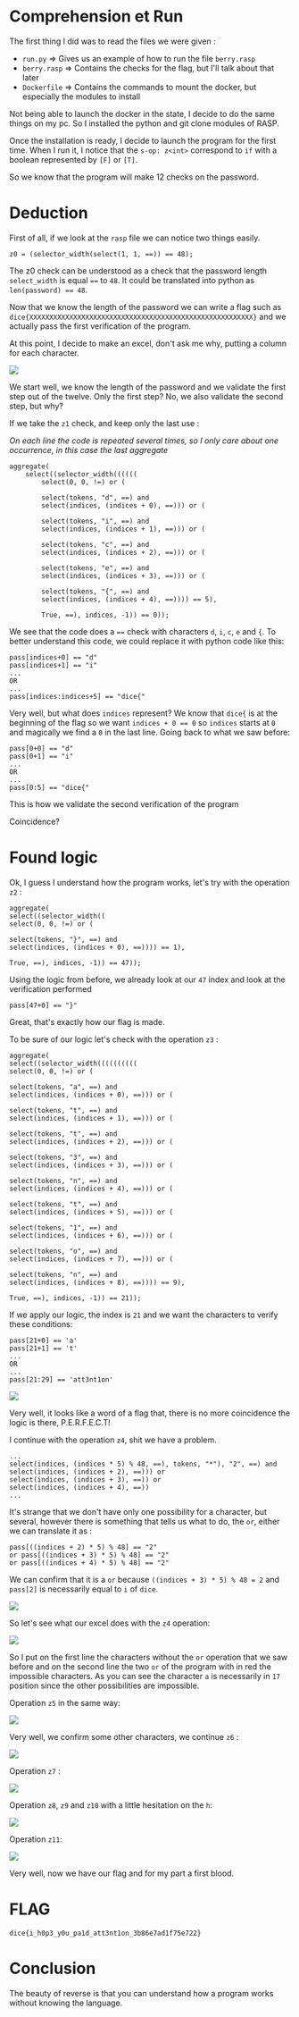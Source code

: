 
# Comprehension et Run

The first thing I did was to read the files we were given :
- `run.py` => Gives us an example of how to run the file `berry.rasp`
- `berry.rasp` =>  Contains the checks for the flag, but I'll talk about that later
- `Dockerfile` => Contains the commands to mount the docker, but especially the modules to install

Not being able to launch the docker in the state, I decide to do the same things on my pc. So I installed the python and git clone modules of RASP.

Once the installation is ready, I decide to launch the program for the first time.
When I run it, I notice that the `s-op: z<int>` correspond to `if` with a boolean represented by `[F]` or `[T]`.

So we know that the program will make 12 checks on the password.
  
# Deduction

First of all, if we look at the `rasp` file we can notice two things easily.

`z0 = (selector_width(select(1, 1, ==)) == 48);`

The z0 check can be understood as a check that the password length `select_width` is equal `==` to `48`. It could be translated into python as `len(password) == 48`.

Now that we know the length of the password we can write a flag such as `dice{XXXXXXXXXXXXXXXXXXXXXXXXXXXXXXXXXXXXXXXXXXXXXXXXXXXXXXXX}` and we actually pass the first verification of the program.

At this point, I decide to make an excel, don't ask me why, putting a column for each character.

![](./WU/image0.png)

We start well, we know the length of the password and we validate the first step out of the twelve. Only the first step? No, we also validate the second step, but why?

If we take the `z1` check, and keep only the last use :

*On each line the code is repeated several times, so I only care about one occurrence, in this case the last aggregate*

    aggregate(
		select((selector_width((((((
			select(0, 0, !=) or (
			
			select(tokens, "d", ==) and 
			select(indices, (indices + 0), ==))) or (
			
			select(tokens, "i", ==) and 
			select(indices, (indices + 1), ==))) or (
			
			select(tokens, "c", ==) and 
			select(indices, (indices + 2), ==))) or (
			
			select(tokens, "e", ==) and 
			select(indices, (indices + 3), ==))) or (
			
			select(tokens, "{", ==) and 
			select(indices, (indices + 4), ==)))) == 5),
			
			True, ==), indices, -1)) == 0));

We see that the code does a `==` check with characters `d`, `i`, `c`, `e` and `{`.
To better understand this code, we could replace it with python code like this:

    pass[indices+0] == "d"
    pass[indices+1] == "i"
    ...
    OR
    ...
    pass[indices:indices+5] == "dice{"

Very well, but what does `indices` represent? We know that `dice{` is at the beginning of the flag so we want `indices + 0 == 0` so `indices` starts at `0` and magically we find a `0` in the last line. Going back to what we saw before:

    pass[0+0] == "d"
    pass[0+1] == "i"
    ...
    OR
    ...
    pass[0:5] == "dice{"

This is how we validate the second verification of the program 

Coincidence?

# Found logic

Ok, I guess I understand how the program works, let's try with the operation `z2` :

    aggregate(
	select((selector_width((
	select(0, 0, !=) or (
	
	select(tokens, "}", ==) and 
	select(indices, (indices + 0), ==)))) == 1),

	True, ==), indices, -1)) == 47));

Using the logic from before, we already look at our `47` index and look at the verification performed

    pass[47+0] == "}"
  
Great, that's exactly how our flag is made.

To be sure of our logic let's check with the operation `z3` :

    aggregate(
	select((selector_width((((((((((
	select(0, 0, !=) or (
	
	select(tokens, "a", ==) and 
	select(indices, (indices + 0), ==))) or (
	
	select(tokens, "t", ==) and 
	select(indices, (indices + 1), ==))) or (
	
	select(tokens, "t", ==) and 
	select(indices, (indices + 2), ==))) or (
	
	select(tokens, "3", ==) and 
	select(indices, (indices + 3), ==))) or (
	
	select(tokens, "n", ==) and 
	select(indices, (indices + 4), ==))) or (
	
	select(tokens, "t", ==) and 
	select(indices, (indices + 5), ==))) or (
	
	select(tokens, "1", ==) and 
	select(indices, (indices + 6), ==))) or (
	
	select(tokens, "o", ==) and 
	select(indices, (indices + 7), ==))) or (
	
	select(tokens, "n", ==) and 
	select(indices, (indices + 8), ==)))) == 9),

	True, ==), indices, -1)) == 21));

If we apply our logic, the index is `21` and we want the characters to verify these conditions:

    pass[21+0] == 'a'
    pass[21+1] == 't'
    ...
    OR
    ...
    pass[21:29] == 'att3nt1on'

![](./WU/image1.png)

Very well, it looks like a word of a flag that, there is no more coincidence the logic is there, P.E.R.F.E.C.T!

I continue with the operation `z4`, shit we have a problem.

	...
    select(indices, (indices * 5) % 48, ==), tokens, "*"), "2", ==) and 
	select(indices, (indices + 2), ==))) or 
	select(indices, (indices + 3), ==)) or 
	select(indices, (indices + 4), ==))
	...

It's strange that we don't have only one possibility for a character, but several, however there is something that tells us what to do, the `or`, either we can translate it as :

    pass[((indices + 2) * 5) % 48] == "2"
    or pass[((indices + 3) * 5) % 48] == "2"
    or pass[((indices + 4) * 5) % 48] == "2"

We can confirm that it is a `or` because `((indices + 3) * 5) % 48 = 2` and `pass[2]` is necessarily equal to `i` of `dice`.

![](./WU/image2.png)

So let's see what our excel does with the `z4` operation:

![](./WU/image3.png)

So I put on the first line the characters without the `or` operation that we saw before and on the second line the two `or` of the program with in red the impossible characters. As you can see the character `a` is necessarily in `17` position since the other possibilities are impossible.

Operation `z5` in the same way:

![](./WU/image4.png)

Very well, we confirm some other characters, we continue `z6` :

![](./WU/image5.png)

Operation `z7` :

![](./WU/image6.png)

Operation `z8`, `z9` and `z10` with a little hesitation on the `h`:

![](./WU/image7.png)

Operation `z11`:

![](./WU/image8.png)

Very well, now we have our flag and for my part a first blood.

# FLAG

`dice{i_h0p3_y0u_pa1d_att3nt1on_3b86e7ad1f75e722}`

# Conclusion
The beauty of reverse is that you can understand how a program works without knowing the language.

